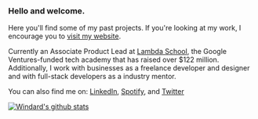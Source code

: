 ### Hello and welcome.

Here you'll find some of my past projects. If you're looking at my work, I encourage you to [visit my website](https://www.bradzickafoose.com/work).

Currently an Associate Product Lead at [Lambda School](https://lambdaschool.com/), the Google Ventures-funded tech academy that has raised over $122 million. Additionally, I work with businesses as a freelance developer and designer and with full-stack developers as a industry mentor.

You can also find me on: [LinkedIn](https://www.linkedin.com/in/bradzickafoose), [Spotify](https://open.spotify.com/user/bzickafoose), and [Twitter](https://twitter.com/bradzickafoose)

[![Windard's github stats](https://github-readme-stats.vercel.app/api?username=bradzickafoose&show_icons=true&theme=dark)](https://github.com/bradzickafoose)

<!--
**bradzickafoose/bradzickafoose** is a ✨ _special_ ✨ repository because its `README.md` (this file) appears on your GitHub profile.

Here are some ideas to get you started:

- 🔭 I’m currently working on ...
- 🌱 I’m currently learning ...
- 👯 I’m looking to collaborate on ...
- 🤔 I’m looking for help with ...
- 💬 Ask me about ...
- 📫 How to reach me: ...
- 😄 Pronouns: ...
- ⚡ Fun fact: ...
-->

